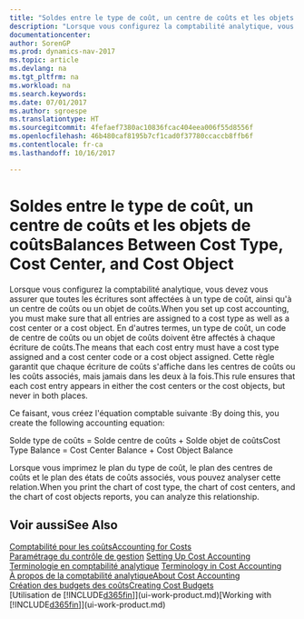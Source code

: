 ```yaml
---
title: "Soldes entre le type de coût, un centre de coûts et les objets de coûts"
description: "Lorsque vous configurez la comptabilité analytique, vous devez vous assurer que toutes les écritures sont affectées à un type de coût, ainsi qu'à un centre de coûts ou un objet de coûts. En d'autres termes, un type de coût, un code de centre de coûts ou un objet de coûts doivent être affectés à chaque écriture de coûts. Cette règle garantit que chaque écriture de coûts s'affiche dans les centres de coûts ou les coûts associés, mais jamais dans les deux à la fois."
documentationcenter: 
author: SorenGP
ms.prod: dynamics-nav-2017
ms.topic: article
ms.devlang: na
ms.tgt_pltfrm: na
ms.workload: na
ms.search.keywords: 
ms.date: 07/01/2017
ms.author: sgroespe
ms.translationtype: HT
ms.sourcegitcommit: 4fefaef7380ac10836fcac404eea006f55d8556f
ms.openlocfilehash: 46b480caf8195b7cf1cad0f37780ccaccb8ffb6f
ms.contentlocale: fr-ca
ms.lasthandoff: 10/16/2017

---
```

# <a name="balances-between-cost-type-cost-center-and-cost-object"></a><span data-ttu-id="e8e7b-105">Soldes entre le type de coût, un centre de coûts et les objets de coûts</span><span class="sxs-lookup"><span data-stu-id="e8e7b-105">Balances Between Cost Type, Cost Center, and Cost Object</span></span>
<span data-ttu-id="e8e7b-106">Lorsque vous configurez la comptabilité analytique, vous devez vous assurer que toutes les écritures sont affectées à un type de coût, ainsi qu'à un centre de coûts ou un objet de coûts.</span><span class="sxs-lookup"><span data-stu-id="e8e7b-106">When you set up cost accounting, you must make sure that all entries are assigned to a cost type as well as a cost center or a cost object.</span></span> <span data-ttu-id="e8e7b-107">En d'autres termes, un type de coût, un code de centre de coûts ou un objet de coûts doivent être affectés à chaque écriture de coûts.</span><span class="sxs-lookup"><span data-stu-id="e8e7b-107">The means that each cost entry must have a cost type assigned and a cost center code or a cost object assigned.</span></span> <span data-ttu-id="e8e7b-108">Cette règle garantit que chaque écriture de coûts s'affiche dans les centres de coûts ou les coûts associés, mais jamais dans les deux à la fois.</span><span class="sxs-lookup"><span data-stu-id="e8e7b-108">This rule ensures that each cost entry appears in either the cost centers or the cost objects, but never in both places.</span></span>  

 <span data-ttu-id="e8e7b-109">Ce faisant, vous créez l'équation comptable suivante :</span><span class="sxs-lookup"><span data-stu-id="e8e7b-109">By doing this, you create the following accounting equation:</span></span>  

 <span data-ttu-id="e8e7b-110">Solde type de coûts = Solde centre de coûts + Solde objet de coûts</span><span class="sxs-lookup"><span data-stu-id="e8e7b-110">Cost Type Balance = Cost Center Balance + Cost Object Balance</span></span>  

 <span data-ttu-id="e8e7b-111">Lorsque vous imprimez le plan du type de coût, le plan des centres de coûts et le plan des états de coûts associés, vous pouvez analyser cette relation.</span><span class="sxs-lookup"><span data-stu-id="e8e7b-111">When you print the chart of cost type, the chart of cost centers, and the chart of cost objects reports, you can analyze this relationship.</span></span>  

## <a name="see-also"></a><span data-ttu-id="e8e7b-112">Voir aussi</span><span class="sxs-lookup"><span data-stu-id="e8e7b-112">See Also</span></span>  
[<span data-ttu-id="e8e7b-113">Comptabilité pour les coûts</span><span class="sxs-lookup"><span data-stu-id="e8e7b-113">Accounting for Costs</span></span>](finance-manage-cost-accounting.md)  
 <span data-ttu-id="e8e7b-114">[Paramétrage du contrôle de gestion](finance-set-up-cost-accounting.md) </span><span class="sxs-lookup"><span data-stu-id="e8e7b-114">[Setting Up Cost Accounting](finance-set-up-cost-accounting.md) </span></span>  
 <span data-ttu-id="e8e7b-115">[Terminologie en comptabilité analytique](finance-terminology-in-cost-accounting.md) </span><span class="sxs-lookup"><span data-stu-id="e8e7b-115">[Terminology in Cost Accounting](finance-terminology-in-cost-accounting.md) </span></span>  
 [<span data-ttu-id="e8e7b-116">À propos de la comptabilité analytique</span><span class="sxs-lookup"><span data-stu-id="e8e7b-116">About Cost Accounting</span></span>](finance-about-cost-accounting.md)  
 [<span data-ttu-id="e8e7b-117">Création des budgets des coûts</span><span class="sxs-lookup"><span data-stu-id="e8e7b-117">Creating Cost Budgets</span></span>](finance-create-cost-budgets.md)  
 <span data-ttu-id="e8e7b-118">[Utilisation de [!INCLUDE[d365fin](includes/d365fin_md.md)]](ui-work-product.md)</span><span class="sxs-lookup"><span data-stu-id="e8e7b-118">[Working with [!INCLUDE[d365fin](includes/d365fin_md.md)]](ui-work-product.md)</span></span>

